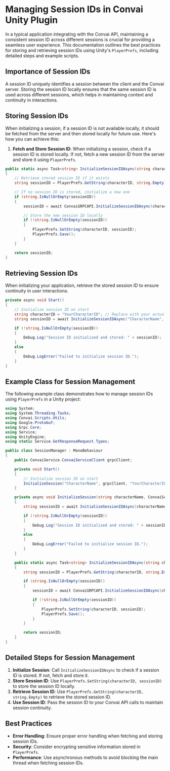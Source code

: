 # Managing Session IDs in Convai Unity Plugin

In a typical application integrating with the Convai API, maintaining a consistent session ID across different sessions is crucial for providing a seamless user experience. This documentation outlines the best practices for storing and retrieving session IDs using Unity's `PlayerPrefs`, including detailed steps and example scripts.

## **Importance of Session IDs**

A session ID uniquely identifies a session between the client and the Convai server. Storing the session ID locally ensures that the same session ID is used across different sessions, which helps in maintaining context and continuity in interactions.

## **Storing Session IDs**

When initializing a session, if a session ID is not available locally, it should be fetched from the server and then stored locally for future use. Here's how you can achieve this:

1. **Fetch and Store Session ID**: When initializing a session, check if a session ID is stored locally. If not, fetch a new session ID from the server and store it using `PlayerPrefs`.

```csharp
public static async Task<string> InitializeSessionIDAsync(string characterName, ConvaiService.ConvaiServiceClient client, string characterID)
{
    // Retrieve stored session ID if it exists
    string sessionID = PlayerPrefs.GetString(characterID, string.Empty);

    // If no session ID is stored, initialize a new one
    if (string.IsNullOrEmpty(sessionID))
    {
        sessionID = await ConvaiGRPCAPI.InitializeSessionIDAsync(characterName, client, characterID, sessionID);

        // Store the new session ID locally
        if (!string.IsNullOrEmpty(sessionID))
        {
            PlayerPrefs.SetString(characterID, sessionID);
            PlayerPrefs.Save();
        }
    }

    return sessionID;
}
```

## **Retrieving Session IDs**

When initializing your application, retrieve the stored session ID to ensure continuity in user interactions.

```csharp
private async void Start()
{
    // Initialize session ID on start
    string characterID = "YourCharacterID"; // Replace with your actual character ID
    string sessionID = await InitializeSessionIDAsync("CharacterName", grpcClient, characterID);

    if (!string.IsNullOrEmpty(sessionID))
    {
        Debug.Log("Session ID initialized and stored: " + sessionID);
    }
    else
    {
        Debug.LogError("Failed to initialize session ID.");
    }
}
```

## Example Class for Session Management

The following example class demonstrates how to manage session IDs using `PlayerPrefs` in a Unity project:

```csharp
using System;
using System.Threading.Tasks;
using Convai.Scripts.Utils;
using Google.Protobuf;
using Grpc.Core;
using Service;
using UnityEngine;
using static Service.GetResponseRequest.Types;

public class SessionManager : MonoBehaviour
{
    public ConvaiService.ConvaiServiceClient grpcClient;

    private void Start()
    {
        // Initialize session ID on start
        InitializeSession("CharacterName", grpcClient, "YourCharacterID");
    }

    private async void InitializeSession(string characterName, ConvaiService.ConvaiServiceClient client, string characterID)
    {
        string sessionID = await InitializeSessionIDAsync(characterName, client, characterID);

        if (!string.IsNullOrEmpty(sessionID))
        {
            Debug.Log("Session ID initialized and stored: " + sessionID);
        }
        else
        {
            Debug.LogError("Failed to initialize session ID.");
        }
    }

    public static async Task<string> InitializeSessionIDAsync(string characterName, ConvaiService.ConvaiServiceClient client, string characterID)
    {
        string sessionID = PlayerPrefs.GetString(characterID, string.Empty);

        if (string.IsNullOrEmpty(sessionID))
        {
            sessionID = await ConvaiGRPCAPI.InitializeSessionIDAsync(characterName, client, characterID, sessionID);

            if (!string.IsNullOrEmpty(sessionID))
            {
                PlayerPrefs.SetString(characterID, sessionID);
                PlayerPrefs.Save();
            }
        }

        return sessionID;
    }
}
```

## Detailed Steps for Session Management

1. **Initialize Session**: Call `InitializeSessionIDAsync` to check if a session ID is stored. If not, fetch and store it.
2. **Store Session ID**: Use `PlayerPrefs.SetString(characterID, sessionID)` to store the session ID locally.
3. **Retrieve Session ID**: Use `PlayerPrefs.GetString(characterID, string.Empty)` to retrieve the stored session ID.
4. **Use Session ID**: Pass the session ID to your Convai API calls to maintain session continuity.

## Best Practices

* **Error Handling**: Ensure proper error handling when fetching and storing session IDs.
* **Security**: Consider encrypting sensitive information stored in `PlayerPrefs`.
* **Performance**: Use asynchronous methods to avoid blocking the main thread when fetching session IDs.
